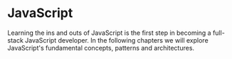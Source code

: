 # JavaScript

Learning the ins and outs of JavaScript is the first step in becoming a full-stack JavaScript developer. In the following chapters we will explore JavaScript's fundamental concepts, patterns and architectures.
